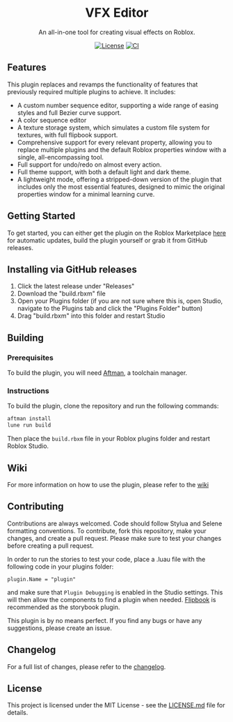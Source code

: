 <div align="center">

# VFX Editor

An all-in-one tool for creating visual effects on Roblox.

[![License](https://img.shields.io/github/license/virtualbutfake/vfx-editor?style=flat)](https://github.com/virtualbutfake/vfx-editor/blob/master/LICENSE.md)
[![CI](https://github.com/virtualbutfake/vfx-editor/actions/workflows/ci.yaml/badge.svg)](https://github.com/virtualbutfake/vfx-editor/actions)

</div>

## Features

This plugin replaces and revamps the functionality of features that previously required multiple plugins to achieve. It includes:

- A custom number sequence editor, supporting a wide range of easing styles and full Bezier curve support.
- A color sequence editor
- A texture storage system, which simulates a custom file system for textures, with full flipbook support.
- Comprehensive support for every relevant property, allowing you to replace multiple plugins and the default Roblox properties window with a single, all-encompassing tool.
- Full support for undo/redo on almost every action.
- Full theme support, with both a default light and dark theme.
- A lightweight mode, offering a stripped-down version of the plugin that includes only the most essential features, designed to mimic the original properties window for a minimal learning curve.

## Getting Started

To get started, you can either get the plugin on the Roblox Marketplace [here](https://create.roblox.com/store/asset/18800449515) for automatic updates, build the plugin yourself or grab it from GitHub releases.

## Installing via GitHub releases
1. Click the latest release under "Releases"
2. Download the "build.rbxm" file
3. Open your Plugins folder (if you are not sure where this is, open Studio, navigate to the Plugins tab and click the "Plugins Folder" button)
4. Drag "build.rbxm" into this folder and restart Studio

## Building

### Prerequisites

To build the plugin, you will need [Aftman](https://github.com/LPGhatguy/aftman), a toolchain manager.

### Instructions

To build the plugin, clone the repository and run the following commands:

```bash
aftman install
lune run build
```

Then place the `build.rbxm` file in your Roblox plugins folder and restart Roblox Studio.

## Wiki

For more information on how to use the plugin, please refer to the [wiki](https://github.com/VirtualButFake/vfx-editor/wiki)

## Contributing

Contributions are always welcomed. Code should follow Stylua and Selene formatting conventions. To contribute, fork this repository, make your changes, and create a pull request. Please make sure to test your changes before creating a pull request.

In order to run the stories to test your code, place a .luau file with the following code in your plugins folder:

```luau
plugin.Name = "plugin"
```

and make sure that `Plugin Debugging` is enabled in the Studio settings.
This will then allow the components to find a plugin when needed. [Flipbook](https://github.com/flipbook-labs/flipbook) is recommended as the storybook plugin.

This plugin is by no means perfect. If you find any bugs or have any suggestions, please create an issue.

## Changelog

For a full list of changes, please refer to the [changelog](CHANGELOG.md).

## License

This project is licensed under the MIT License - see the [LICENSE.md](https://github.com/virtualbutfake/vfx-editor/blob/main/LICENSE.md) file for details.
